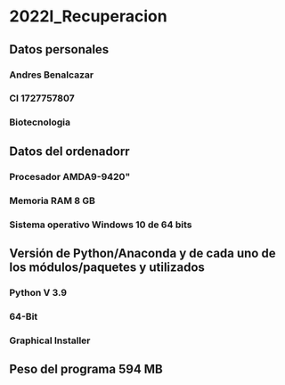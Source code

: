 # 2022I_Recuperacion

## Datos personales
### Andres Benalcazar
### CI 1727757807
### Biotecnologia

## Datos del ordenadorr
### Procesador AMDA9-9420"
### Memoria RAM 8 GB
### Sistema operativo Windows 10 de 64 bits

## Versión de Python/Anaconda y de cada uno de los módulos/paquetes y utilizados
### Python V 3.9 
### 64-Bit 
### Graphical Installer
##  Peso del programa 594 MB
